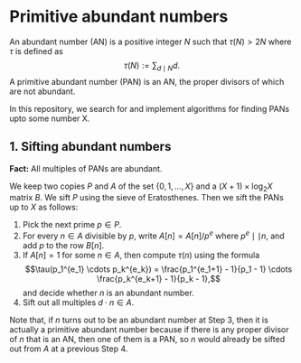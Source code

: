# Primitive abundant numbers
 An abundant number (AN) is a positive integer $N$ such that $\tau(N) > 2N$ where $\tau$ is defined as $$\tau(N) := \sum_{d \mid N} d.$$ A primitive abundant number (PAN) is an AN, the proper divisors of which are not abundant.
 
 In this repository, we search for and implement algorithms for finding PANs upto some number X.

 ## 1. Sifting abundant numbers
 **Fact:** All multiples of PANs are abundant.

 We keep two copies $P$ and $A$ of the set $\{0, 1, \dots, X\}$ and a $(X + 1) \times \log_2 X$ matrix $B$. We sift $P$ using the sieve of Eratosthenes. Then we sift the PANs up to $X$ as follows:
 1. Pick the next prime $p \in P$.
 2. For every $n \in A$ divisible by $p$, write $A[n] = A[n]/p^e$ where $p^e \mid\mid n$, and add $p$ to the row $B[n]$.
 3. If $A[n] = 1$ for some $n \in A$, then compute $\tau(n)$ using the formula $$\tau(p_1^{e_1} \cdots p_k^{e_k}) = \frac{p_1^{e_1+1} - 1}{p_1 - 1} \cdots \frac{p_k^{e_k+1} - 1}{p_k - 1},$$ and decide whether $n$ is an abundant number.
 4. Sift out all multiples $d \cdot n \in A$.
   
Note that, if $n$ turns out to be an abundant number at Step 3, then it is actually a primitive abundant number because if there is any proper divisor of $n$ that is an AN, then one of them is a PAN, so $n$ would already be sifted out from $A$ at a previous Step 4.


